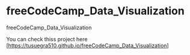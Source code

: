 # freeCodeCamp_Data_Visualization
freeCodeCamp_Data_Visualization

You can check thiss project here [https://tusuegra510.github.io/freeCodeCamp_Data_Visualization]
